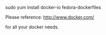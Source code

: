 
sudo yum install docker-io fedora-dockerfiles

Please reference: http://www.docker.com/

for all your docker needs.
